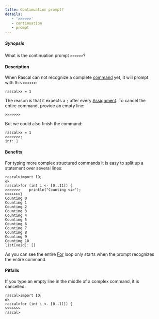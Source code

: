 ```yaml
---
title: Continuation prompt?
details:
   - '>>>>>>'
   - continuation
   - prompt
---
```


##### Synopsis

What is the continuation prompt `>>>>>>`?

#### Description

When Rascal can not recognize a complete [command](../../../RascalShell/Commands/index.md) yet, it will 
prompt with this `>>>>>>`:


```rascal-shell 
rascal>x = 1
```

The reason is that it expects a `;` after every [Assignment](../../../Rascal/Statements/Assignment/index.md).
To cancel the entire command, provide an empty line:


```rascal-shell ,continue
>>>>>>>
```

But we could also finish the command:


```rascal-shell 
rascal>x = 1
>>>>>>>;
int: 1
```

#### Benefits

For typing more complex structured commands it is easy to split up a statement over several lines:


```rascal-shell 
rascal>import IO;
ok
rascal>for (int i <- [0..11]) {
>>>>>>>    println("Counting <i>");
>>>>>>>}
Counting 0
Counting 1
Counting 2
Counting 3
Counting 4
Counting 5
Counting 6
Counting 7
Counting 8
Counting 9
Counting 10
list[void]: []
```

As you can see the entire [For](../../../Rascal/Statements/For/index.md) loop only starts when the prompt recognizes the entire command.

#### Pitfalls

If you type an empty line in the middle of a complex command, it is cancelled:


```rascal-shell 
rascal>import IO;
ok
rascal>for (int i <- [0..11]) {
>>>>>>>
rascal>
```




